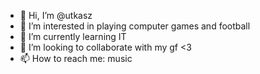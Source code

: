 - 👋 Hi, I’m @utkasz
- 👀 I’m interested in playing computer games and football
- 🌱 I’m currently learning IT
- 💞️ I’m looking to collaborate with my gf <3
- 📫 How to reach me: music

<!---
utkaszcwel/utkaszcwel is a ✨ special ✨ repository because its `README.md` (this file) appears on your GitHub profile.
You can click the Preview link to take a look at your changes.
--->
